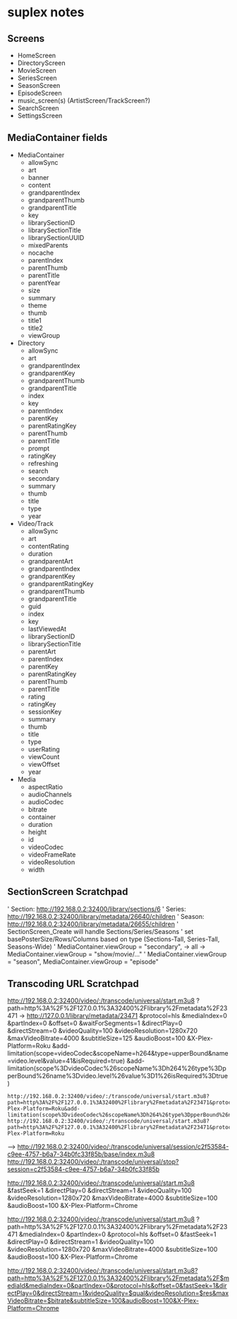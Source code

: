 # suplex notes #

## Screens ##

* HomeScreen
* DirectoryScreen
* MovieScreen
* SeriesScreen
* SeasonScreen
* EpisodeScreen
* music_screen(s) (ArtistScreen/TrackScreen?)
* SearchScreen
* SettingsScreen

## MediaContainer fields ##

* MediaContainer
    * allowSync
    * art
    * banner
    * content
    * grandparentIndex
    * grandparentThumb
    * grandparentTitle
    * key
    * librarySectionID
    * librarySectionTitle
    * librarySectionUUID
    * mixedParents
    * nocache
    * parentIndex
    * parentThumb
    * parentTitle
    * parentYear
    * size
    * summary
    * theme
    * thumb
    * title1
    * title2
    * viewGroup
* Directory
    * allowSync
    * art
    * grandparentIndex
    * grandparentKey
    * grandparentThumb
    * grandparentTitle
    * index
    * key
    * parentIndex
    * parentKey
    * parentRatingKey
    * parentThumb
    * parentTitle
    * prompt
    * ratingKey
    * refreshing
    * search
    * secondary
    * summary
    * thumb
    * title
    * type
    * year
* Video/Track
    * allowSync
    * art
    * contentRating
    * duration
    * grandparentArt
    * grandparentIndex
    * grandparentKey
    * grandparentRatingKey
    * grandparentThumb
    * grandparentTitle
    * guid
    * index
    * key
    * lastViewedAt
    * librarySectionID
    * librarySectionTitle
    * parentArt
    * parentIndex
    * parentKey
    * parentRatingKey
    * parentThumb
    * parentTitle
    * rating
    * ratingKey
    * sessionKey
    * summary
    * thumb
    * title
    * type
    * userRating
    * viewCount
    * viewOffset
    * year
* Media
    * aspectRatio
    * audioChannels
    * audioCodec
    * bitrate
    * container
    * duration
    * height
    * id
    * videoCodec
    * videoFrameRate
    * videoResolution
    * width

## SectionScreen Scratchpad ##

' Section: http://192.168.0.2:32400/library/sections/6
' Series:  http://192.168.0.2:32400/library/metadata/26640/children
' Season:  http://192.168.0.2:32400/library/metadata/26655/children
' SectionScreen_Create will handle Sections/Series/Seasons
' set basePosterSize/Rows/Columns based on type (Sections-Tall, Series-Tall, Seasons-Wide)
' MediaContainer.viewGroup = "secondary", -> all -> MediaContainer.viewGroup = "show/movie/..."
' MediaContainer.viewGroup = "season", MediaContainer.viewGroup = "episode"

## Transcoding URL Scratchpad ##

http://192.168.0.2:32400/video/:/transcode/universal/start.m3u8
    ?path=http%3A%2F%2F127.0.0.1%3A32400%2Flibrary%2Fmetadata%2F23471 -> http://127.0.0.1/library/metadata/23471
    &protocol=hls
    &mediaIndex=0
    &partIndex=0
    &offset=0
    &waitForSegments=1
    &directPlay=0
    &directStream=0
    &videoQuality=100
    &videoResolution=1280x720
    &maxVideoBitrate=4000
    &subtitleSize=125
    &audioBoost=100
    &X-Plex-Platform=Roku
    &add-limitation(scope=videoCodec&scopeName=h264&type=upperBound&name=video.level&value=41&isRequired=true)
    &add-limitation(scope%3DvideoCodec%26scopeName%3Dh264%26type%3DpperBound%26name%3Dvideo.level%26value%3D1%26isRequired%3Dtrue)

    http://192.168.0.2:32400/video/:/transcode/universal/start.m3u8?path=http%3A%2F%2F127.0.0.1%3A32400%2Flibrary%2Fmetadata%2F23471&protocol=hls&mediaIndex=0&partIndex=0&offset=0&waitForSegments=1&directPlay=0&directStream=0&videoQuality=100&videoResolution=1280x720&maxVideoBitrate=4000&subtitleSize=125&audioBoost=100&X-Plex-Platform=Roku&add-limitation(scope%3DvideoCodec%26scopeName%3Dh264%26type%3DpperBound%26name%3Dvideo.level%26value%3D1%26isRequired%3Dtrue)
    http://192.168.0.2:32400/video/:/transcode/universal/start.m3u8?path=http%3A%2F%2F127.0.0.1%3A32400%2Flibrary%2Fmetadata%2F23471&protocol=hls&mediaIndex=0&partIndex=0&offset=0&waitForSegments=1&directPlay=0&directStream=0&videoQuality=100&videoResolution=1280x720&maxVideoBitrate=4000&subtitleSize=125&audioBoost=100&X-Plex-Platform=Roku
-->
    http://192.168.0.2:32400/video/:/transcode/universal/session/c2f53584-c9ee-4757-b6a7-34b0fc33f85b/base/index.m3u8
    http://192.168.0.2:32400/video/:/transcode/universal/stop?session=c2f53584-c9ee-4757-b6a7-34b0fc33f85b

http://192.168.0.2:32400/video/:/transcode/universal/start.m3u8
    &fastSeek=1
    &directPlay=0
    &directStream=1
    &videoQuality=100
    &videoResolution=1280x720
    &maxVideoBitrate=4000
    &subtitleSize=100
    &audioBoost=100
    &X-Plex-Platform=Chrome

http://192.168.0.2:32400/video/:/transcode/universal/start.m3u8
    ?path=http%3A%2F%2F127.0.0.1%3A32400%2Flibrary%2Fmetadata%2F23471
    &mediaIndex=0
    &partIndex=0
    &protocol=hls
    &offset=0
    &fastSeek=1
    &directPlay=0
    &directStream=1
    &videoQuality=100
    &videoResolution=1280x720
    &maxVideoBitrate=4000
    &subtitleSize=100
    &audioBoost=100
    &X-Plex-Platform=Chrome

http://192.168.0.2:32400/video/:/transcode/universal/start.m3u8?path=http%3A%2F%2F127.0.0.1%3A32400%2Flibrary%2Fmetadata%2F$mediaId&mediaIndex=0&partIndex=0&protocol=hls&offset=0&fastSeek=1&directPlay=0&directStream=1&videoQuality=$qual&videoResolution=$res&maxVideoBitrate=$bitrate&subtitleSize=100&audioBoost=100&X-Plex-Platform=Chrome

